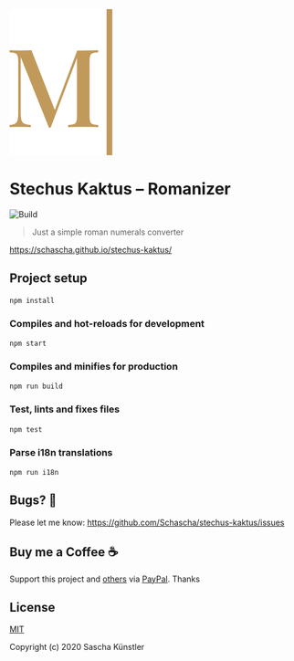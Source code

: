 ![Logo](src/assets/logo.svg/?raw=true)

# Stechus Kaktus – Romanizer

![Build](https://github.com/Schascha/stechus-kaktus/workflows/Build/badge.svg)

> Just a simple roman numerals converter

https://schascha.github.io/stechus-kaktus/

## Project setup

```
npm install
```

### Compiles and hot-reloads for development

```
npm start
```

### Compiles and minifies for production

```
npm run build
```

### Test, lints and fixes files

```
npm test
```

### Parse i18n translations

```
npm run i18n
```

## Bugs? 🐛

Please let me know: https://github.com/Schascha/stechus-kaktus/issues

## Buy me a Coffee ☕

Support this project and [others](https://github.com/Schascha?tab=repositories) via [PayPal](https://www.paypal.me/LosZahlos). Thanks

## License

[MIT](./LICENSE)

Copyright (c) 2020 Sascha Künstler
